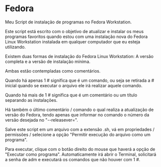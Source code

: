 # Fedora
Meu Script de instalação de programas no Fedora Workstation.

Este script está escrito com o objetivo de atualizar e instalar os meus programas favoritos quando estou com uma instalação nova do Fedora Linux Workstation instalada em qualquer computador que eu esteja utilizando.

Existem duas formas de instalação do Fedora Linux Workstation: A versão completa e a versão de instalação mínima.

Ambas estão contempladas como comentários.

Quando há apenas 1 # significa que é um comando, ou seja se retirada a # inicial quando se executar o arquivo ele irá realizar aquele comando.

Quando há mais de 1 # significa que é um comentário ou um título separando as instalações.

Há também o último comentário / comando o qual realiza a atualização de versão do Fedora, tendo apenas que informar no comando o número da versão desejada no "--releasever=".

Salve este script em um arquivo com a extensão .sh, vá em propriedades / permissões / selecione a opção "Permitir execução do arquivo como um programa".

Para executar, clique com o botão direito do mouse que haverá a opção de "Executar como programa". Automaticamente irá abrir o Terminal, solicitará a senha de adm e executará os comandos que não houver com 1 #.
